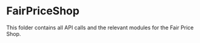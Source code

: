 # FairPriceShop
This folder contains all API calls and the relevant modules for the Fair Price Shop. 
